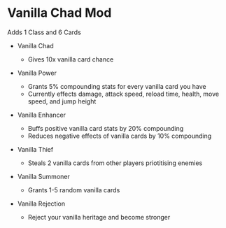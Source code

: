 # Vanilla Chad Mod

Adds 1 Class and 6 Cards
- Vanilla Chad
	- Gives 10x vanilla card chance

- Vanilla Power
	- Grants 5% compounding stats for every vanilla card you have
	- Currently effects damage, attack speed, reload time, health, move speed, and jump height
- Vanilla Enhancer
	- Buffs positive vanilla card stats by 20% compounding
	- Reduces negative effects of vanilla cards by 10% compounding
- Vanilla Thief
	- Steals 2 vanilla cards from other players priotitising enemies
- Vanilla Summoner
	- Grants 1-5 random vanilla cards
- Vanilla Rejection
	- Reject your vanilla heritage and become stronger